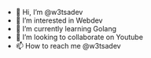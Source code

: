 - 👋 Hi, I’m @w3tsadev
- 👀 I’m interested in Webdev
- 🌱 I’m currently learning Golang
- 💞️ I’m looking to collaborate on Youtube
- 📫 How to reach me @w3tsadev

<!---
w3tsadev/w3tsadev is a ✨ special ✨ repository because its `README.md` (this file) appears on your GitHub profile.
You can click the Preview link to take a look at your changes.
--->
